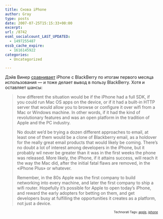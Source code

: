 ```yaml
---
title: Снова iPhone
author: Gray
type: posts
date: 2007-07-25T15:15:33+00:00
excerpt:
url: /8742
esml_socialcount_LAST_UPDATED:
  - 1497255487
essb_cache_expire:
  - 1616145922
categories:
  - Uncategorized

---
```








Дэйв Винер <a href="http://www.scripting.com/stories/2007/07/25/iphoneMonth1.html" target="_blank">сравнивает</a> iPhone с BlackBerry по итогам первого месяца использования &#8212; и тоже делает вывод в пользу BlackBerry. Хотя и оставляет шансы:

> how different the situation would be if the iPhone had a full SDK, if you could run Mac OS apps on the device, or if it had a built-in HTTP server that would allow you to browse or configure it over wifi from a Mac or Windows machine. In other words, if it had the kind of revolutionary features and was an open platform in the tradition of Apple and the PC industry.
> 
> No doubt we&#8217;d be trying a dozen different approaches to email, at least one of them would be a clone of Blackberry email, as a holdover for the really great email products that would likely be coming. There&#8217;s no doubt a lot of interest among developers in the iPhone, but it probably wil never be greater than it was in the first weeks the phone was released. More likely, the iPhone, if it attains success, will reach it the way the Mac did, after the initial fatal flaws are removed, in the &#171;iPhone Plus&#187; or whatever.
> 
> Remember, in the 80s Apple was the first company to build networking into every machine, and later the first company to ship a wifi router. Hopefully it&#8217;s possible for Apple to open today&#8217;s iPhone, and reward the early adopters for betting on them, and get developers busy at fulfilling the opportunities it creates as a platform, not just a device.

<!-- technorati tags start -->

<p style="text-align:right;font-size:10px;">
  Technorati Tags: <a href="http://www.technorati.com/tag/apple" rel="tag">apple</a>, <a href="http://www.technorati.com/tag/iphone" rel="tag">iphone</a>
</p>

<!-- technorati tags end -->